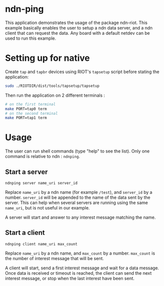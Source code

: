 # ndn-ping

This application demonstrates the usage of the package ndn-riot.
This example basically enables the user to setup a ndn data server, and a ndn client that can request the data.
Any board with a default netdev can be used to run this example.

# Setting up for native

Create `tap` and `tapbr` devices using RIOT's `tapsetup` script before stating the application:
```bash
sudo ./RIOTDIR/dist/tools/tapsetup/tapsetup
```

Then run the application on 2 different terminals :
```bash
# on the first terminal
make PORT=tap0 term
# on the second terminal
make PORT=tap1 term
```

# Usage

The user can run shell commands (type "help" to see the list).
Only one command is relative to ndn : `ndnping`.

## Start a server

```
ndnping server name_uri server_id
```

Replace `name_uri` by a ndn name (for example `/test`), and `server_id` by a number.
`server_id` will be appended to the name of the data sent by the server.
This can help when several servers are running using the same `name_uri`, but is not useful in our example.

A server will start and answer to any interest message matching the name.

## Start a client

```
ndnping client name_uri max_count
```

Replace `name_uri` by a ndn name, and `max_count` by a number.
`max_count` is the number of interest message that will be sent.

A client will start, send a first interest message and wait for a data message.
Once data is received or timeout is reached, the client can send the next interest message, or stop when the last interest have been sent.
